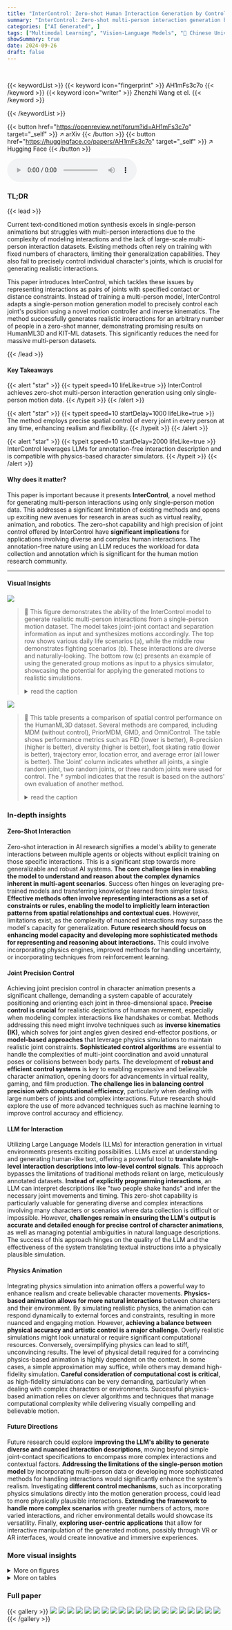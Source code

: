 ```yaml
---
title: "InterControl: Zero-shot Human Interaction Generation by Controlling Every Joint"
summary: "InterControl: Zero-shot multi-person interaction generation by precisely controlling every joint using only single-person data."
categories: ["AI Generated", ]
tags: ["Multimodal Learning", "Vision-Language Models", "🏢 Chinese University of Hong Kong",]
showSummary: true
date: 2024-09-26
draft: false
---
```


<br>

{{< keywordList >}}
{{< keyword icon="fingerprint" >}} AH1mFs3c7o {{< /keyword >}}
{{< keyword icon="writer" >}} Zhenzhi Wang et el. {{< /keyword >}}
 
{{< /keywordList >}}

{{< button href="https://openreview.net/forum?id=AH1mFs3c7o" target="_self" >}}
↗ arXiv
{{< /button >}}
{{< button href="https://huggingface.co/papers/AH1mFs3c7o" target="_self" >}}
↗ Hugging Face
{{< /button >}}



<audio controls>
    <source src="https://ai-paper-reviewer.com/AH1mFs3c7o/podcast.wav" type="audio/wav">
    Your browser does not support the audio element.
</audio>


### TL;DR


{{< lead >}}

Current text-conditioned motion synthesis excels in single-person animations but struggles with multi-person interactions due to the complexity of modeling interactions and the lack of large-scale multi-person interaction datasets.  Existing methods often rely on training with fixed numbers of characters, limiting their generalization capabilities.  They also fail to precisely control individual character's joints, which is crucial for generating realistic interactions.

This paper introduces InterControl, which tackles these issues by representing interactions as pairs of joints with specified contact or distance constraints.  Instead of training a multi-person model, InterControl adapts a single-person motion generation model to precisely control each joint's position using a novel motion controller and inverse kinematics.  The method successfully generates realistic interactions for an arbitrary number of people in a zero-shot manner, demonstrating promising results on HumanML3D and KIT-ML datasets. This significantly reduces the need for massive multi-person datasets.

{{< /lead >}}


#### Key Takeaways

{{< alert "star" >}}
{{< typeit speed=10 lifeLike=true >}} InterControl achieves zero-shot multi-person interaction generation using only single-person motion data. {{< /typeit >}}
{{< /alert >}}

{{< alert "star" >}}
{{< typeit speed=10 startDelay=1000 lifeLike=true >}} The method employs precise spatial control of every joint in every person at any time, enhancing realism and flexibility. {{< /typeit >}}
{{< /alert >}}

{{< alert "star" >}}
{{< typeit speed=10 startDelay=2000 lifeLike=true >}} InterControl leverages LLMs for annotation-free interaction description and is compatible with physics-based character simulators. {{< /typeit >}}
{{< /alert >}}

#### Why does it matter?
This paper is important because it presents **InterControl**, a novel method for generating multi-person interactions using only single-person motion data. This addresses a significant limitation of existing methods and opens up exciting new avenues for research in areas such as virtual reality, animation, and robotics.  The zero-shot capability and high precision of joint control offered by InterControl have **significant implications** for applications involving diverse and complex human interactions.  The annotation-free nature using an LLM reduces the workload for data collection and annotation which is significant for the human motion research community.

------
#### Visual Insights



![](https://ai-paper-reviewer.com/AH1mFs3c7o/figures_1_1.jpg)

> 🔼 This figure demonstrates the ability of the InterControl model to generate realistic multi-person interactions from a single-person motion dataset.  The model takes joint-joint contact and separation information as input and synthesizes motions accordingly. The top row shows various daily life scenarios (a), while the middle row demonstrates fighting scenarios (b).  These interactions are diverse and naturally-looking. The bottom row (c) presents an example of using the generated group motions as input to a physics simulator, showcasing the potential for applying the generated motions to realistic simulations.
> <details>
> <summary>read the caption</summary>
> Figure 1: InterControl is able to generate interactions of a group of people given joint-joint contact or separation pairs as spatial condition, and it is only trained on single-person data. Our generated interactions are realistic and similar to real interactions in internet images in (a) daily life and (b) fighting. (c) shows our generated group motions (red dots) could serve as reference motions for physics animation.
> </details>





![](https://ai-paper-reviewer.com/AH1mFs3c7o/tables_7_1.jpg)

> 🔼 This table presents a comparison of spatial control performance on the HumanML3D dataset.  Several methods are compared, including MDM (without control), PriorMDM, GMD, and OmniControl. The table shows performance metrics such as FID (lower is better), R-precision (higher is better), diversity (higher is better), foot skating ratio (lower is better), trajectory error, location error, and average error (all lower is better).  The 'Joint' column indicates whether all joints, a single random joint, two random joints, or three random joints were used for control.  The † symbol indicates that the result is based on the authors' own evaluation of another method.
> <details>
> <summary>read the caption</summary>
> Table 1: Spatial control results on HumanML3D [14]. → means closer to real data is better. Random One/Two/Three reports the average performance over 1/2/3 randomly selected joints in evaluation. † means our evaluation on their model.
> </details>





### In-depth insights


#### Zero-Shot Interaction
Zero-shot interaction in AI research signifies a model's ability to generate interactions between multiple agents or objects without explicit training on those specific interactions.  This is a significant step towards more generalizable and robust AI systems.  **The core challenge lies in enabling the model to understand and reason about the complex dynamics inherent in multi-agent scenarios**.  Success often hinges on leveraging pre-trained models and transferring knowledge learned from simpler tasks.  **Effective methods often involve representing interactions as a set of constraints or rules, enabling the model to implicitly learn interaction patterns from spatial relationships and contextual cues**.  However, limitations exist, as the complexity of nuanced interactions may surpass the model's capacity for generalization.  **Future research should focus on enhancing model capacity and developing more sophisticated methods for representing and reasoning about interactions.**  This could involve incorporating physics engines, improved methods for handling uncertainty, or incorporating techniques from reinforcement learning.

#### Joint Precision Control
Achieving joint precision control in character animation presents a significant challenge, demanding a system capable of accurately positioning and orienting each joint in three-dimensional space.  **Precise control is crucial** for realistic depictions of human movement, especially when modeling complex interactions like handshakes or combat.  Methods addressing this need might involve techniques such as **inverse kinematics (IK)**, which solves for joint angles given desired end-effector positions, or **model-based approaches** that leverage physics simulations to maintain realistic joint constraints.  **Sophisticated control algorithms** are essential to handle the complexities of multi-joint coordination and avoid unnatural poses or collisions between body parts. The development of **robust and efficient control systems** is key to enabling expressive and believable character animation, opening doors for advancements in virtual reality, gaming, and film production.  **The challenge lies in balancing control precision with computational efficiency**, particularly when dealing with large numbers of joints and complex interactions. Future research should explore the use of more advanced techniques such as machine learning to improve control accuracy and efficiency.

#### LLM for Interaction
Utilizing Large Language Models (LLMs) for interaction generation in virtual environments presents exciting possibilities. LLMs excel at understanding and generating human-like text, offering a powerful tool to **translate high-level interaction descriptions into low-level control signals**.  This approach bypasses the limitations of traditional methods reliant on large, meticulously annotated datasets.  **Instead of explicitly programming interactions**, an LLM can interpret descriptions like "two people shake hands" and infer the necessary joint movements and timing. This zero-shot capability is particularly valuable for generating diverse and complex interactions involving many characters or scenarios where data collection is difficult or impossible. However, **challenges remain in ensuring the LLM's output is accurate and detailed enough for precise control of character animations**, as well as managing potential ambiguities in natural language descriptions. The success of this approach hinges on the quality of the LLM and the effectiveness of the system translating textual instructions into a physically plausible simulation.

#### Physics Animation
Integrating physics simulation into animation offers a powerful way to enhance realism and create believable character movements.  **Physics-based animation allows for more natural interactions** between characters and their environment.  By simulating realistic physics, the animation can respond dynamically to external forces and constraints, resulting in more nuanced and engaging motion. However, **achieving a balance between physical accuracy and artistic control is a major challenge**.  Overly realistic simulations might look unnatural or require significant computational resources.  Conversely, oversimplifying physics can lead to stiff, unconvincing results.  The level of physical detail required for a convincing physics-based animation is highly dependent on the context.  In some cases, a simple approximation may suffice, while others may demand high-fidelity simulation.  **Careful consideration of computational cost is critical**, as high-fidelity simulations can be very demanding, particularly when dealing with complex characters or environments.  Successful physics-based animation relies on clever algorithms and techniques that manage computational complexity while delivering visually compelling and believable motion.

#### Future Directions
Future research could explore **improving the LLM's ability to generate diverse and nuanced interaction descriptions**, moving beyond simple joint-contact specifications to encompass more complex interactions and contextual factors.  **Addressing the limitations of the single-person motion model** by incorporating multi-person data or developing more sophisticated methods for handling interactions would significantly enhance the system's realism.  Investigating **different control mechanisms**, such as incorporating physics simulations directly into the motion generation process, could lead to more physically plausible interactions.  **Extending the framework to handle more complex scenarios** with greater numbers of actors, more varied interactions, and richer environmental details would showcase its versatility. Finally, **exploring user-centric applications** that allow for interactive manipulation of the generated motions, possibly through VR or AR interfaces, would create innovative and immersive experiences.


### More visual insights

<details>
<summary>More on figures
</summary>


![](https://ai-paper-reviewer.com/AH1mFs3c7o/figures_4_1.jpg)

> 🔼 This figure illustrates the overall architecture of the InterControl model.  It shows how the model uses an LLM to generate interaction descriptions (e.g., two people fighting), which are then converted into joint-joint contact pairs. These pairs serve as spatial controls for a motion diffusion model. The controls are processed by a Motion ControlNet and refined further with inverse kinematics guidance, enabling precise control of character joints in the global space. The final output are realistic multi-person interactions.
> <details>
> <summary>read the caption</summary>
> Figure 2: Overview. Our model could precisely control human joints in the global space via the Motion ControlNet and IK guidance module. By leveraging LLM to adapt interaction descriptions to joint contact pairs, it could generate multi-person interactions via a single-person motion generation model in a zero-shot manner.
> </details>



![](https://ai-paper-reviewer.com/AH1mFs3c7o/figures_8_1.jpg)

> 🔼 This figure demonstrates the capabilities of the InterControl model.  It showcases the generation of realistic multi-person interactions from simple joint-pair constraints (contact or separation distances). The model is trained only on single-person data, achieving zero-shot generalization to multiple people.  Subfigures (a) and (b) show examples from daily life and fighting scenarios, respectively. These examples highlight the model's ability to produce interactions resembling real-world examples found in internet images.  Subfigure (c) further illustrates how the generated group motions can be used as input for physics-based animation simulations.
> <details>
> <summary>read the caption</summary>
> Figure 1: InterControl is able to generate interactions of a group of people given joint-joint contact or separation pairs as spatial condition, and it is only trained on single-person data. Our generated interactions are realistic and similar to real interactions in internet images in (a) daily life and (b) fighting. (c) shows our generated group motions (red dots) could serve as reference motions for physics animation.
> </details>



![](https://ai-paper-reviewer.com/AH1mFs3c7o/figures_15_1.jpg)

> 🔼 This figure illustrates the overall architecture of the InterControl model.  It shows how the model uses a large language model (LLM) to convert interaction descriptions into joint contact pairs, which are then used as spatial controls. These spatial controls are processed by two modules: Motion ControlNet, a fine-tuned copy of a pre-trained motion diffusion model, and IK Guidance, an inverse kinematics module.  These modules work together to precisely control human joints in the global space, allowing the generation of realistic and diverse multi-person interactions from a single-person motion model.
> <details>
> <summary>read the caption</summary>
> Figure 2: Overview. Our model could precisely control human joints in the global space via the Motion ControlNet and IK guidance module. By leveraging LLM to adapt interaction descriptions to joint contact pairs, it could generate multi-person interactions via a single-person motion generation model in a zero-shot manner.
> </details>



![](https://ai-paper-reviewer.com/AH1mFs3c7o/figures_17_1.jpg)

> 🔼 The figure shows a qualitative comparison between the proposed InterControl method and the PriorMDM method in a user study on zero-shot human interaction generation.  It provides two example sequences of two-person interactions generated by each method alongside a text description of the intended interaction.  The visual comparison highlights the differences in the realism and accuracy of the generated interactions, particularly regarding torso collision and alignment with the given textual description.  InterControl's results demonstrate a significant improvement in both aspects.
> <details>
> <summary>read the caption</summary>
> Figure 3: Comparison with PriorMDM [51] in user-study of zero-shot human interaction generation.
> </details>



</details>




<details>
<summary>More on tables
</summary>


![](https://ai-paper-reviewer.com/AH1mFs3c7o/tables_7_2.jpg)
> 🔼 This table presents a comparison of spatial errors and user preferences between the proposed InterControl method and the baseline PriorMDM [51] for human interaction generation.  The left side shows quantitative results of spatial errors, including trajectory error (within 20 cm), location error (within 20 cm), and average error (in meters), demonstrating the precision of joint control in generated interactions.  The right side displays the results of a user study comparing user preferences between the two methods, indicating a clear preference for the InterControl method's generated interactions.
> <details>
> <summary>read the caption</summary>
> Table 2: Evaluation on (left) spatial errors and (right) user preference in interactions.
> </details>

![](https://ai-paper-reviewer.com/AH1mFs3c7o/tables_9_1.jpg)
> 🔼 This table presents the results of ablation studies performed on the HumanML3D dataset to evaluate the effectiveness of different components of the InterControl model.  Specifically, it shows the impact of removing the Motion ControlNet, IK guidance, and using different sparsity levels for the spatial control signals.  The metrics reported include FID (Frechet Inception Distance), R-precision (Top-3), Diversity, Foot skating ratio, Trajectory error, Location error, and Average error. Lower FID and trajectory/location errors generally indicate better performance.
> <details>
> <summary>read the caption</summary>
> Table 3: Ablation studies on the HumanML3D [14] dataset.
> </details>

![](https://ai-paper-reviewer.com/AH1mFs3c7o/tables_9_2.jpg)
> 🔼 This table presents a comparison of different methods for spatial control in human motion generation using the HumanML3D dataset.  It evaluates various metrics including Frechet Inception Distance (FID), R-precision, Diversity, Foot skating ratio, Trajectory error, Location error, and Average error. The results are shown for different scenarios: no control, root control, and random control of one, two, or three joints.  The table highlights the superior performance of the proposed InterControl method, particularly in achieving lower errors in spatial control while maintaining good quality in motion generation.
> <details>
> <summary>read the caption</summary>
> Table 1: Spatial control results on HumanML3D [14]. → means closer to real data is better. Random One/Two/Three reports the average performance over 1/2/3 randomly selected joints in evaluation. † means our evaluation on their model.
> </details>

![](https://ai-paper-reviewer.com/AH1mFs3c7o/tables_16_1.jpg)
> 🔼 This table presents a comparison of different methods for spatial control in human motion generation, evaluated using the HumanML3D dataset.  Metrics include Frechet Inception Distance (FID), R-precision, diversity, foot skating ratio, trajectory error, location error, and average error. The table shows the performance of various methods, including the proposed InterControl method, when controlling different numbers of joints (one, two, or three) and also when controlling the root joint only.
> <details>
> <summary>read the caption</summary>
> Table 1: Spatial control results on HumanML3D [14]. → means closer to real data is better. Random One/Two/Three reports the average performance over 1/2/3 randomly selected joints in evaluation. † means our evaluation on their model.
> </details>

![](https://ai-paper-reviewer.com/AH1mFs3c7o/tables_20_1.jpg)
> 🔼 This table presents a comparison of different methods for spatial control in human motion generation using the HumanML3D dataset.  Metrics include Frechet Inception Distance (FID), R-precision, diversity, foot skating ratio, trajectory error, location error, and average error.  The results are shown for different scenarios: no control, control of the root joint only, and control of one, two, or three randomly selected joints.  The table highlights the superior performance of the proposed InterControl method across various metrics, particularly in reducing errors in spatial control while maintaining realistic motion quality. 
> <details>
> <summary>read the caption</summary>
> Table 1: Spatial control results on HumanML3D [14]. → means closer to real data is better. Random One/Two/Three reports the average performance over 1/2/3 randomly selected joints in evaluation. † means our evaluation on their model.
> </details>

![](https://ai-paper-reviewer.com/AH1mFs3c7o/tables_20_2.jpg)
> 🔼 This table presents a comparison of different methods for spatial control in human motion generation using the HumanML3D dataset.  It shows the performance of various models across several metrics, including Frechet Inception Distance (FID), R-precision, diversity, foot skating ratio, trajectory error, location error, and average error. The metrics evaluate the accuracy and realism of the generated motions, particularly focusing on how well the model controls the spatial aspects of the movements. The table distinguishes between methods that don't have spatial control and those that do, highlighting the improvement achieved by the proposed InterControl method. The results are presented for both controlling one specific joint and randomly selected multiple joints.
> <details>
> <summary>read the caption</summary>
> Table 1: Spatial control results on HumanML3D [14]. → means closer to real data is better. Random One/Two/Three reports the average performance over 1/2/3 randomly selected joints in evaluation. † means our evaluation on their model.
> </details>

![](https://ai-paper-reviewer.com/AH1mFs3c7o/tables_21_1.jpg)
> 🔼 This table compares the performance of InterControl with other methods on the HumanML3D dataset in terms of spatial control.  It shows metrics such as FID (Frechet Inception Distance), R-precision, diversity, foot skating ratio, trajectory error, location error, and average error.  The comparison includes methods with no spatial control, root-only control, and random joint selection for various numbers of joints. The arrow (→) indicates better performance closer to real data.  The † symbol indicates results obtained by the authors using other methods' models.
> <details>
> <summary>read the caption</summary>
> Table 1: Spatial control results on HumanML3D [14]. → means closer to real data is better. Random One/Two/Three reports the average performance over 1/2/3 randomly selected joints in evaluation. † means our evaluation on their model.
> </details>

</details>




### Full paper

{{< gallery >}}
<img src="https://ai-paper-reviewer.com/AH1mFs3c7o/1.png" class="grid-w50 md:grid-w33 xl:grid-w25" />
<img src="https://ai-paper-reviewer.com/AH1mFs3c7o/2.png" class="grid-w50 md:grid-w33 xl:grid-w25" />
<img src="https://ai-paper-reviewer.com/AH1mFs3c7o/3.png" class="grid-w50 md:grid-w33 xl:grid-w25" />
<img src="https://ai-paper-reviewer.com/AH1mFs3c7o/4.png" class="grid-w50 md:grid-w33 xl:grid-w25" />
<img src="https://ai-paper-reviewer.com/AH1mFs3c7o/5.png" class="grid-w50 md:grid-w33 xl:grid-w25" />
<img src="https://ai-paper-reviewer.com/AH1mFs3c7o/6.png" class="grid-w50 md:grid-w33 xl:grid-w25" />
<img src="https://ai-paper-reviewer.com/AH1mFs3c7o/7.png" class="grid-w50 md:grid-w33 xl:grid-w25" />
<img src="https://ai-paper-reviewer.com/AH1mFs3c7o/8.png" class="grid-w50 md:grid-w33 xl:grid-w25" />
<img src="https://ai-paper-reviewer.com/AH1mFs3c7o/9.png" class="grid-w50 md:grid-w33 xl:grid-w25" />
<img src="https://ai-paper-reviewer.com/AH1mFs3c7o/10.png" class="grid-w50 md:grid-w33 xl:grid-w25" />
<img src="https://ai-paper-reviewer.com/AH1mFs3c7o/11.png" class="grid-w50 md:grid-w33 xl:grid-w25" />
<img src="https://ai-paper-reviewer.com/AH1mFs3c7o/12.png" class="grid-w50 md:grid-w33 xl:grid-w25" />
<img src="https://ai-paper-reviewer.com/AH1mFs3c7o/13.png" class="grid-w50 md:grid-w33 xl:grid-w25" />
<img src="https://ai-paper-reviewer.com/AH1mFs3c7o/14.png" class="grid-w50 md:grid-w33 xl:grid-w25" />
<img src="https://ai-paper-reviewer.com/AH1mFs3c7o/15.png" class="grid-w50 md:grid-w33 xl:grid-w25" />
<img src="https://ai-paper-reviewer.com/AH1mFs3c7o/16.png" class="grid-w50 md:grid-w33 xl:grid-w25" />
<img src="https://ai-paper-reviewer.com/AH1mFs3c7o/17.png" class="grid-w50 md:grid-w33 xl:grid-w25" />
<img src="https://ai-paper-reviewer.com/AH1mFs3c7o/18.png" class="grid-w50 md:grid-w33 xl:grid-w25" />
<img src="https://ai-paper-reviewer.com/AH1mFs3c7o/19.png" class="grid-w50 md:grid-w33 xl:grid-w25" />
<img src="https://ai-paper-reviewer.com/AH1mFs3c7o/20.png" class="grid-w50 md:grid-w33 xl:grid-w25" />
{{< /gallery >}}